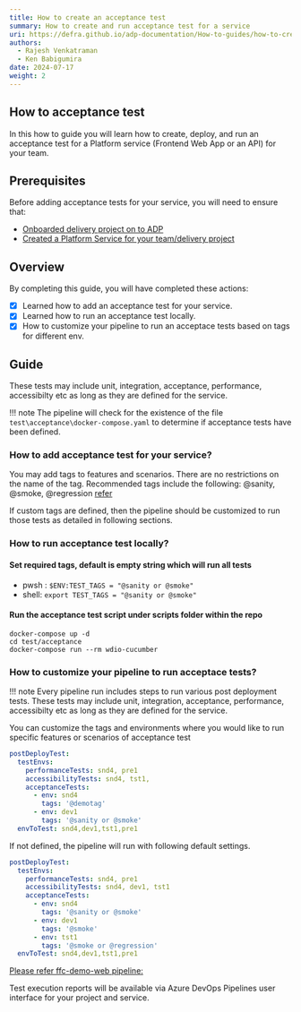 ```yaml
---
title: How to create an acceptance test
summary: How to create and run acceptance test for a service
uri: https://defra.github.io/adp-documentation/How-to-guides/how-to-create-acceptance-test/
authors:
  - Rajesh Venkatraman
  - Ken Babigumira
date: 2024-07-17
weight: 2
---
```


## How to acceptance test

In this how to guide you will learn how to create, deploy, and run an acceptance test for a Platform service (Frontend Web App or an API) for your team.

## Prerequisites

Before adding acceptance tests for your service, you will need to ensure that:

- [Onboarded delivery project on to ADP](../../Getting-Started/onboarding-a-delivery-project.md)
- [Created a Platform Service for your team/delivery project](../../How-to-guides/Platform-Services/how-to-create-a-platform-service.md)

## Overview

By completing this guide, you will have completed these actions:

- [x] Learned how to add an acceptance test for your service.
- [X] Learned how to run an acceptance test locally.
- [X] How to customize your pipeline to run an acceptace tests based on tags for different env.

## Guide

These tests may include unit, integration, acceptance, performance, accessibilty etc as long as they are defined for the service.

!!! note
  The pipeline will check for the existence of the file `test\acceptance\docker-compose.yaml` to determine if acceptance tests have been defined.

### How to add acceptance test for your service?

You may add tags to features and scenarios. There are no restrictions on the name of the tag. Recommended tags include the following: @sanity, @smoke, @regression
[refer](https://github.com/DEFRA/ffc-demo-web/blob/main/test/acceptance/features/subsidenceStartDate.feature)

If custom tags are defined, then the pipeline should be customized to run those tests as detailed in following sections.

### How to run acceptance test locally?

#### Set required tags, default is empty string which will run all tests

- pwsh : `$ENV:TEST_TAGS = "@sanity or @smoke"`
- shell: `export TEST_TAGS = "@sanity or @smoke"`

#### Run the acceptance test script under scripts folder within the repo

```shell
docker-compose up -d
cd test/acceptance
docker-compose run --rm wdio-cucumber
```

### How to customize your pipeline to run acceptace tests?

!!! note
    Every pipeline run includes steps to run various post deployment tests.
    These tests may include unit, integration, acceptance, performance, accessibilty etc as long as they are defined for the service.

You can customize the tags and environments where you would like to run specific features or scenarios of acceptance test

```yaml
postDeployTest:      
  testEnvs:
    performanceTests: snd4, pre1
    accessibilityTests: snd4, tst1,     
    acceptanceTests:
      - env: snd4
        tags: '@demotag'
      - env: dev1
        tags: '@sanity or @smoke'
  envToTest: snd4,dev1,tst1,pre1
```

If not defined, the pipeline will run with following default settings.

```yaml
postDeployTest:      
  testEnvs:
    performanceTests: snd4, pre1
    accessibilityTests: snd4, dev1, tst1    
    acceptanceTests:
      - env: snd4
        tags: '@sanity or @smoke'
      - env: dev1
        tags: '@smoke'
      - env: tst1
        tags: '@smoke or @regression'         
  envToTest: snd4,dev1,tst1,pre1
```

[Please refer ffc-demo-web pipeline:](https://github.com/DEFRA/ffc-demo-web/blob/main/.azuredevops/build.yaml)

Test execution reports will be available via Azure DevOps Pipelines user interface for your project and service.
